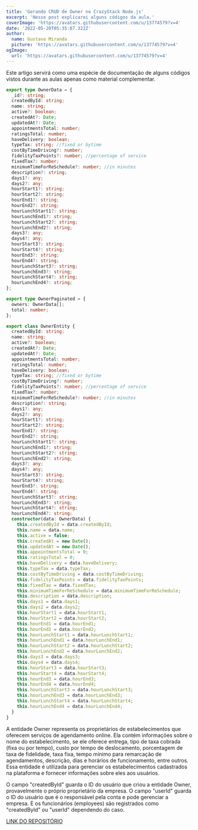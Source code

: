 ```yaml
---
title: 'Gerando CRUD de Owner no CrazyStack Node.js'
excerpt: 'Nesse post explicarei alguns códigos da aula.'
coverImage: 'https://avatars.githubusercontent.com/u/13774579?v=4'
date: '2022-05-20T05:35:07.322Z'
author:
  name: Gustavo Miranda
  picture: 'https://avatars.githubusercontent.com/u/13774579?v=4'
ogImage:
  url: 'https://avatars.githubusercontent.com/u/13774579?v=4'
---
```

Este artigo servirá como uma espécie de documentação de alguns códigos vistos durante as aulas apenas como material complementar.

```typescript
export type OwnerData = {
  _id?: string;
  createdById: string;
  name: string;
  active?: boolean;
  createdAt?: Date;
  updatedAt?: Date;
  appointmentsTotal: number;
  ratingsTotal: number;
  haveDelivery: boolean;
  typeTax: string; //fixed or bytime
  costByTimeDriving?: number;
  fidelityTaxPoints?: number; //percentage of service
  fixedTax?: number;
  minimumTimeForReSchedule?: number; //in minutes
  description?: string;
  days1?: any;
  days2?: any;
  hourStart1?: string;
  hourStart2?: string;
  hourEnd1?: string;
  hourEnd2?: string;
  hourLunchStart1?: string;
  hourLunchEnd1?: string;
  hourLunchStart2?: string;
  hourLunchEnd2?: string;
  days3?: any;
  days4?: any;
  hourStart3?: string;
  hourStart4?: string;
  hourEnd3?: string;
  hourEnd4?: string;
  hourLunchStart3?: string;
  hourLunchEnd3?: string;
  hourLunchStart4?: string;
  hourLunchEnd4?: string;
};

export type OwnerPaginated = {
  owners: OwnerData[];
  total: number;
};

export class OwnerEntity {
  createdById: string;
  name: string;
  active?: boolean;
  createdAt?: Date;
  updatedAt?: Date;
  appointmentsTotal: number;
  ratingsTotal: number;
  haveDelivery: boolean;
  typeTax: string; //fixed or bytime
  costByTimeDriving?: number;
  fidelityTaxPoints?: number; //percentage of service
  fixedTax?: number;
  minimumTimeForReSchedule?: number; //in minutes
  description?: string;
  days1?: any;
  days2?: any;
  hourStart1?: string;
  hourStart2?: string;
  hourEnd1?: string;
  hourEnd2?: string;
  hourLunchStart1?: string;
  hourLunchEnd1?: string;
  hourLunchStart2?: string;
  hourLunchEnd2?: string;
  days3?: any;
  days4?: any;
  hourStart3?: string;
  hourStart4?: string;
  hourEnd3?: string;
  hourEnd4?: string;
  hourLunchStart3?: string;
  hourLunchEnd3?: string;
  hourLunchStart4?: string;
  hourLunchEnd4?: string;
  constructor(data: OwnerData) {
    this.createdById = data.createdById;
    this.name = data.name;
    this.active = false;
    this.createdAt = new Date();
    this.updatedAt = new Date();
    this.appointmentsTotal = 0;
    this.ratingsTotal = 0;
    this.haveDelivery = data.haveDelivery;
    this.typeTax = data.typeTax;
    this.costByTimeDriving = data.costByTimeDriving;
    this.fidelityTaxPoints = data.fidelityTaxPoints;
    this.fixedTax = data.fixedTax;
    this.minimumTimeForReSchedule = data.minimumTimeForReSchedule;
    this.description = data.description;
    this.days1 = data.days1;
    this.days2 = data.days2;
    this.hourStart1 = data.hourStart1;
    this.hourStart2 = data.hourStart2;
    this.hourEnd1 = data.hourEnd1;
    this.hourEnd2 = data.hourEnd2;
    this.hourLunchStart1 = data.hourLunchStart1;
    this.hourLunchEnd1 = data.hourLunchEnd1;
    this.hourLunchStart2 = data.hourLunchStart2;
    this.hourLunchEnd2 = data.hourLunchEnd2;
    this.days3 = data.days3;
    this.days4 = data.days4;
    this.hourStart3 = data.hourStart3;
    this.hourStart4 = data.hourStart4;
    this.hourEnd3 = data.hourEnd3;
    this.hourEnd4 = data.hourEnd4;
    this.hourLunchStart3 = data.hourLunchStart3;
    this.hourLunchEnd3 = data.hourLunchEnd3;
    this.hourLunchStart4 = data.hourLunchStart4;
    this.hourLunchEnd4 = data.hourLunchEnd4;
  }
}
``` 
A entidade Owner representa os proprietários de estabelecimentos que oferecem serviços de agendamento online. Ela contém informações sobre o nome do estabelecimento, se ele oferece entrega, tipo de taxa cobrada (fixa ou por tempo), custo por tempo de deslocamento, porcentagem de taxa de fidelidade, taxa fixa, tempo mínimo para remarcação de agendamentos, descrição, dias e horários de funcionamento, entre outros. Essa entidade é utilizada para gerenciar os estabelecimentos cadastrados na plataforma e fornecer informações sobre eles aos usuários.

O campo "createdById" guarda o ID do usuário que criou a entidade Owner, provavelmente o próprio proprietário da empresa. O campo "userId" guarda o ID do usuário que é o responsável pela conta e pode gerenciar a empresa. E os funcionários (employees) são registrados como "createdById" ou "userId" dependendo do caso.


[LINK DO REPOSITÓRIO](https://github.com/gumiranda/CrazyStackNodeJs)